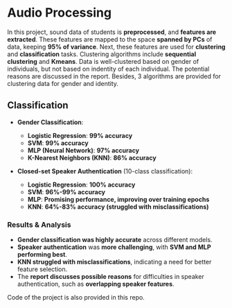 # Audio Processing
In this project, sound data of students is **preprocessed**, and **features are extracted**. These features are mapped to the space **spanned by PCs** of data, keeping **95% of variance**. Next, these features are used for **clustering** and **classification** tasks. Clustering algorithms include **sequential clustering** and **Kmeans**. Data is well-clustered based on gender of individuals, but not based on indentity of each individual. The potential reasons are discussed in the report. Besides, 3 algorithms are provided for clustering data for gender and identity.

## **Classification**  
- **Gender Classification**:
  - **Logistic Regression**: **99% accuracy**  
  - **SVM**: **99% accuracy**  
  - **MLP (Neural Network)**: **97% accuracy**  
  - **K-Nearest Neighbors (KNN)**: **86% accuracy**  

- **Closed-set Speaker Authentication** (10-class classification):  
  - **Logistic Regression**: **100% accuracy**  
  - **SVM**: **96%-99% accuracy**  
  - **MLP**: **Promising performance, improving over training epochs**  
  - **KNN**: **64%-83% accuracy (struggled with misclassifications)**  

### **Results & Analysis**
- **Gender classification was highly accurate** across different models.  
- **Speaker authentication** was **more challenging**, with **SVM and MLP performing best**.  
- **KNN struggled with misclassifications**, indicating a need for better feature selection.  
- The **report discusses possible reasons** for difficulties in speaker authentication, such as **overlapping speaker features**.

Code of the project is also provided in this repo.
